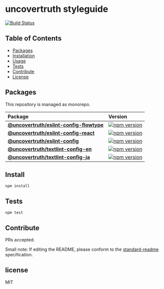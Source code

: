 # uncovertruth styleguide

[![Build Status](https://travis-ci.org/uncovertruth/styleguide.svg?branch=master)](https://travis-ci.org/uncovertruth/styleguide)

## Table of Contents

* [Packages](#packages)
* [Installation](#install)
* [Usage](#usage)
* [Tests](#tests)
* [Contribute](#contribute)
* [License](#license)

## Packages

This repository is managed as monorepo.

| Package                                                                      | Version                                                                                                                                                    |
| :--------------------------------------------------------------------------- | :--------------------------------------------------------------------------------------------------------------------------------------------------------- |
| **[@uncovertruth/eslint-config-flowtype](/packages/eslint-config-flowtype)** | [![npm version](https://badge.fury.io/js/%40uncovertruth%2Feslint-config-flowtype.svg)](https://badge.fury.io/js/%40uncovertruth%2Feslint-config-flowtype) |
| **[@uncovertruth/eslint-config-react](/packages/eslint-config-react)**       | [![npm version](https://badge.fury.io/js/%40uncovertruth%2Feslint-config-react.svg)](https://badge.fury.io/js/%40uncovertruth%2Feslint-config-react)       |
| **[@uncovertruth/eslint-config](/packages/eslint-config)**                   | [![npm version](https://badge.fury.io/js/%40uncovertruth%2Feslint-config.svg)](https://badge.fury.io/js/%40uncovertruth%2Feslint-config)                   |
| **[@uncovertruth/textlint-config-en](/packages/textlint-config-en)**         | [![npm version](https://badge.fury.io/js/%40uncovertruth%2Ftextlint-config-en.svg)](https://badge.fury.io/js/%40uncovertruth%2Ftextlint-config-en)         |
| **[@uncovertruth/textlint-config-ja](/packages/textlint-config-ja)**         | [![npm version](https://badge.fury.io/js/%40uncovertruth%2Ftextlint-config-ja.svg)](https://badge.fury.io/js/%40uncovertruth%2Ftextlint-config-ja)         |

## Install

    npm install

## Tests

    npm test

## Contribute

PRs accepted.

Small note: If editing the README, please conform to the [standard-readme](https://github.com/RichardLitt/standard-readme) specification.

## license

MIT
